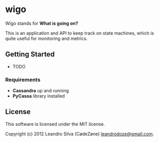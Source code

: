 # wigo

Wigo stands for **What is going on?**

This is an application and API to keep track on state machines, which is quite useful
for monitoring and metrics.

## Getting Started

* TODO

### Requirements

* **Cassandra** up and running
* **PyCassa** library installed

## License

This software is licensed under the MIT license.

Copyright (c) 2012 Leandro Silva (CødeZøne) <leandrodoze@gmail.com>.
